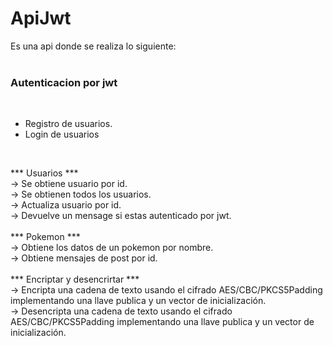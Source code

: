 # ApiJwt
Es una api donde se realiza lo siguiente:<br>
<br>
<h3>Autenticacion por jwt</h3> 
<br>
<ul>
<li>Registro de usuarios.</li>
<li>Login de usuarios</li>
</ul>
<br>

*** Usuarios ***<br>
-> Se obtiene usuario por id.<br>
-> Se obtienen todos los usuarios.<br>
-> Actualiza usuario por id.<br>
-> Devuelve un mensage si estas autenticado por jwt.<br>
<br>
*** Pokemon ***<br>
-> Obtiene los datos de un pokemon por nombre.<br>
-> Obtiene mensajes de post por id.<br>
<br>
*** Encriptar y desencrirtar ***<br>
-> Encripta una cadena de texto usando el cifrado AES/CBC/PKCS5Padding implementando una llave publica y un vector de inicialización.<br>
-> Desencripta una cadena de texto usando el cifrado AES/CBC/PKCS5Padding implementando una llave publica y un vector de inicialización.<br>
